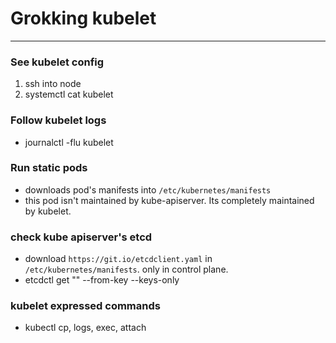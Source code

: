# Grokking kubelet
---
### See kubelet config
1. ssh into node
2. systemctl cat kubelet  

### Follow kubelet logs
- journalctl -flu kubelet

### Run static pods
- downloads pod's manifests into `/etc/kubernetes/manifests`
- this pod isn't maintained by kube-apiserver. Its completely maintained by kubelet.

### check kube apiserver's etcd 
- download `https://git.io/etcdclient.yaml` in `/etc/kubernetes/manifests`. only in control plane.
- etcdctl get "" --from-key --keys-only

### kubelet expressed commands
- kubectl cp, logs, exec, attach
